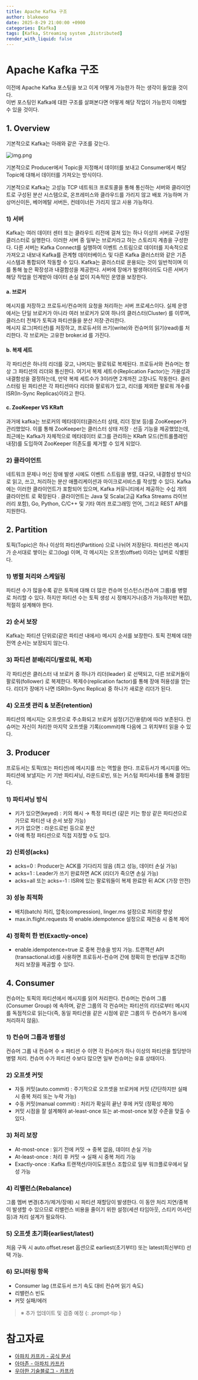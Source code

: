 ```yaml
---
title: Apache Kafka 구조
author: blakewoo
date: 2025-8-29 21:00:00 +0900
categories: [Kafka]
tags: [Kafka, Streaming system ,Distributed]
render_with_liquid: false
---
```


# Apache Kafka 구조
이전에 Apache Kafka 포스팅을 보고 이게 어떻게 가능한가 하는 생각이 들었을 것이다.   
이번 포스팅인 Kafka에 대한 구조를 살펴본다면 어떻게 해당 작업이 가능한지 이해할 수 있을 것이다.

## 1. Overview
기본적으로 Kafka는 아래와 같은 구조를 갖는다.

![img.png](/assets/blog/kafka/img.png)

기본적으로 Producer에서 Topic을 지정해서 데이터를 보내고 Consumer에서 해당 Topic에 대해서 
데이터를 가져오는 방식이다.

기본적으로 Kafka는 고성능 TCP 네트워크 프로토콜을 통해 통신하는 서버와 클라이언트로 구성된 분산 시스템으로,
온프레미스와 클라우드를 가리지 않고 배포 가능하며 가상머신이든, 베어메탈 서버든, 컨테이너든 가리지 않고 사용 가능하다.

### 1) 서버
Kafka는 여러 데이터 센터 또는 클라우드 리전에 걸쳐 있는 하나 이상의 서버로 구성된 클러스터로 실행한다.
이러한 서버 중 일부는 브로커라고 하는 스토리지 계층을 구성한다.
다른 서버는 Kafka Connect를 실행하여 이벤트 스트림으로 데이터를 지속적으로 가져오고 내보내 Kafka를 관계형 데이터베이스 및
다른 Kafka 클러스터와 같은 기존 시스템과 통합되어 작동할 수 있다.
Kafka는 클러스터로 운용되는 것이 일반적이며 이를 통해 높은 확장성과 내결함성을 제공한다. 
서버에 장애가 발생하더라도 다른 서버가 해당 작업을 인계받아 데이터 손실 없이 지속적인 운영을 보장한다.

#### a. 브로커
메시지를 저장하고 프로듀서/컨슈머의 요청을 처리하는 서버 프로세스이다.
실제 운영에서는 단일 브로커가 아니라 여러 브로커가 모여 하나의 클러스터(Cluster) 를 이루며, 클러스터 전체가 토픽과 파티션들을 분산 저장·관리한다.    
메시지 로그(파티션)를 저장하고, 프로듀서의 쓰기(write)와 컨슈머의 읽기(read)를 처리한다. 각 브로커는 고유한 broker.id 를 가진다.

#### b. 복제 세트
각 파티션은 하나의 리더를 갖고, 나머지는 팔로워로 복제된다. 프로듀서와 컨슈머는 항상 그 파티션의 리더와 통신한다.
여기서 복제 세트수(Replication Factor)는 가용성과 내결함성을 결정하는데, 만약 복제 세트수가 3이라면 2개까진 고장나도 작동한다.
클러스터링 된 파티션은 각 파티션마다 리더와 팔로워가 있고, 리더를 제외한 팔로워 개수를 ISR(In-Sync Replicas)이라고 한다.

#### c. ZooKeeper VS KRaft
과거에 kafka는 브로커의 메타데이터(클러스터 상태, 리더 정보 등)를 ZooKeeper가 관리했었다.
이를 통해 ZooKeeper는 클러스터 상태 저장 · 선출 기능을 제공했었는데, 최근에는 Kafka가 자체적으로 메타데이터 로그를 관리하는
KRaft 모드(컨트롤플레인 내장)를 도입하여 ZooKeeper 의존도를 제거할 수 있게 되었다.

### 2) 클라이언트
네트워크 문제나 머신 장애 발생 시에도 이벤트 스트림을 병렬, 대규모, 내결함성 방식으로
읽고, 쓰고, 처리하는 분산 애플리케이션과 마이크로서비스를 작성할 수 있다. Kafka에는 이러한 클라이언트가 포함되어 있으며,
Kafka 커뮤니티에서 제공하는 수십 개의 클라이언트 로 확장된다 . 클라이언트는 Java 및 Scala(고급 Kafka Streams 라이브러리 포함),
Go, Python, C/C++ 및 기타 여러 프로그래밍 언어, 그리고 REST API를 지원한다.

## 2. Partition
토픽(Topic)은 하나 이상의 파티션(Partition) 으로 나뉘어 저장된다. 파티션은 메시지가 순서대로 쌓이는 로그(log) 이며,
각 메시지는 오프셋(offset) 이라는 넘버로 식별된다.

### 1) 병렬 처리와 스케일링   
파티션 수가 많을수록 같은 토픽에 대해 더 많은 컨슈머 인스턴스(컨슈머 그룹)를 병렬로 처리할 수 있다.
하지만 파티션 수는 토픽 생성 시 정해지거나(증가 가능하지만 복잡), 적절히 설계해야 한다.

### 2) 순서 보장   
Kafka는 파티션 단위로(같은 파티션 내에서) 메시지 순서를 보장한다. 토픽 전체에 대한 전역 순서는 보장되지 않는다.

### 3) 파티션 분배(리더/팔로워, 복제)   
각 파티션은 클러스터 내 브로커 중 하나가 리더(leader) 로 선택되고, 다른 브로커들이 팔로워(follower) 로 복제한다.
복제수(replication factor)를 통해 장애 허용성을 얻는다.
리더가 장애가 나면 ISR(In-Sync Replica) 중 하나가 새로운 리더가 된다.

### 4) 오프셋 관리 & 보존(retention)   
파티션의 메시지는 오프셋으로 주소화되고 브로커 설정(기간/용량)에 따라 보존된다. 컨슈머는 자신이 처리한 마지막 오프셋을 기록(commit)해
다음에 그 위치부터 읽을 수 있다.

## 3. Producer
프로듀서는 토픽(또는 파티션)에 메시지를 쓰는 역할을 한다. 프로듀서가 메시지를 어느 파티션에 보낼지는 키 기반 파티셔닝, 라운드로빈,
또는 커스텀 파티셔너를 통해 결정된다.

### 1) 파티셔닝 방식    
- 키가 있으면(keyed) : 키의 해시 → 특정 파티션 (같은 키는 항상 같은 파티션으로 가므로 파티션 내 순서 보장 가능)
- 키가 없으면 : 라운드로빈 등으로 분산
- 아예 특정 파티션으로 직접 지정할 수도 있다.

### 2) 신뢰성(acks)
- acks=0 : Producer는 ACK를 기다리지 않음 (최고 성능, 데이터 손실 가능)
- acks=1 : Leader가 쓰기 완료하면 ACK (리더가 죽으면 손실 가능)
- acks=all 또는 acks=-1 : ISR에 있는 팔로워들이 복제 완료한 뒤 ACK (가장 안전)

### 3) 성능 최적화
- 배치(batch) 처리, 압축(compression), linger.ms 설정으로 처리량 향상
- max.in.flight.requests 와 enable.idempotence 설정으로 재전송 시 중복 제어

### 4) 정확히 한 번(Exactly-once)
- enable.idempotence=true 로 중복 전송을 방지 가능.
  트랜잭션 API (transactional.id)를 사용하면 프로듀서-컨슈머 간에 정확히 한 번(일부 조건하) 처리 보장을 제공할 수 있다.

## 4. Consumer
컨슈머는 토픽의 파티션에서 메시지를 읽어 처리한다. 컨슈머는 컨슈머 그룹(Consumer Group) 에 속하며, 같은 그룹의 각 컨슈머는
파티션의 리더로부터 메시지를 독점적으로 읽는다(즉, 동일 파티션을 같은 시점에 같은 그룹의 두 컨슈머가 동시에 처리하지 않음).

### 1) 컨슈머 그룹과 병렬성
컨슈머 그룹 내 컨슈머 수 ≤ 파티션 수 이면 각 컨슈머가 하나 이상의 파티션을 할당받아 병렬 처리. 컨슈머 수가 파티션 수보다 많으면 일부 컨슈머는 유휴 상태이다.

### 2) 오프셋 커밋
- 자동 커밋(auto.commit) : 주기적으로 오프셋을 브로커에 커밋 (간단하지만 실패 시 중복 처리 또는 누락 가능)
- 수동 커밋(manual commit) : 처리가 확실히 끝난 후에 커밋 (정확성 제어)
- 커밋 시점을 잘 설계해야 at-least-once 또는 at-most-once 보장 수준을 맞출 수 있다.

### 3) 처리 보장
- At-most-once : 읽기 전에 커밋 → 중복 없음, 데이터 손실 가능
- At-least-once : 처리 후 커밋 → 실패 시 중복 처리 가능
- Exactly-once : Kafka 트랜잭션/아이도포텐스 조합으로 일부 워크플로우에서 달성 가능

### 4) 리밸런스(Rebalance)
그룹 멤버 변경(추가/제거/장애) 시 파티션 재할당이 발생한다. 이 동안 처리 지연/중복이 발생할 수 있으므로 리밸런스 비용을 줄이기 위한 설정(세션 타임아웃, 스티키 어사인 등)과 처리 설계가 필요하다.

### 5) 오프셋 초기화(earliest/latest)
처음 구독 시 auto.offset.reset 옵션으로 earliest(초기부터) 또는 latest(최신부터) 선택 가능.

### 6) 모니터링 항목
- Consumer lag (프로듀서 쓰기 속도 대비 컨슈머 읽기 속도)
- 리밸런스 빈도
- 커밋 실패/에러

> ※ 추가 업데이트 및 검증 예정
{: .prompt-tip }


# 참고자료
- [아파치 카프카 - 공식 문서](https://kafka.apache.org/intro)
- [아마존 - 아파치 카프카](https://aws.amazon.com/ko/what-is/apache-kafka/)
- [우아한 기술블로그 - 카프카](https://techblog.woowahan.com/17386/)
